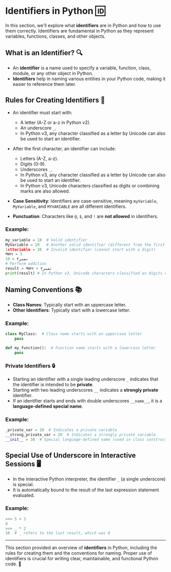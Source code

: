 # Identifiers in Python 🆔

In this section, we'll explore what **identifiers** are in Python and how to use them correctly. Identifiers are fundamental in Python as they represent variables, functions, classes, and other objects.

## What is an Identifier? 🔍

- An **identifier** is a name used to specify a variable, function, class, module, or any other object in Python.
- **Identifiers** help in naming various entities in your Python code, making it easier to reference them later.

## Rules for Creating Identifiers 📏

- An identifier must start with:
  - A letter (A-Z or a-z in Python v2).
  - An underscore `_`.
  - In Python v3, any character classified as a letter by Unicode can also be used to start an identifier.

- After the first character, an identifier can include:
  - Letters (A-Z, a-z).
  - Digits (0-9).
  - Underscores `_`.
  - In Python v3, any character classified as a letter by Unicode can also be used to start an identifier.
  - In Python v3, Unicode characters classified as digits or combining marks are also allowed.

- **Case Sensitivity**: Identifiers are case-sensitive, meaning `myVariable`, `MyVariable`, and `MYVARIABLE` are all different identifiers.

- **Punctuation**: Characters like `@`, `$`, and `!` are **not allowed** in identifiers.

### Example:
```python
my_variable = 10  # Valid identifier
MyVariable = 20   # Another valid identifier (different from the first due to case sensitivity)
1stVariable = 30  # Invalid identifier (cannot start with a digit)
नंबर१ = 5
نمبر۲ = 10
# Perform addition
result = नंबर१ + نمبر۲
print(result) # In Python v3, Unicode characters classified as digits or combining marks are also allowed.
```

## Naming Conventions 📚

- **Class Names**: Typically start with an uppercase letter.
- **Other Identifiers**: Typically start with a lowercase letter.

### Example:
```python
class MyClass:  # Class name starts with an uppercase letter
    pass

def my_function():  # Function name starts with a lowercase letter
    pass
```

### Private Identifiers 🔒

- Starting an identifier with a single leading underscore `_` indicates that the identifier is intended to be **private**.
- Starting with two leading underscores `__` indicates a **strongly private** identifier.
- If an identifier starts and ends with double underscores `__name__`, it is a **language-defined special name**.

### Example:
```python
_private_var = 10  # Indicates a private variable
__strong_private_var = 20  # Indicates a strongly private variable
__init__ = 30  # Special language-defined name (used in class constructors)
```

## Special Use of Underscore in Interactive Sessions 🖥️

- In the interactive Python interpreter, the identifier `_` (a single underscore) is special.
- It is automatically bound to the result of the last expression statement evaluated.

### Example:
```python
>>> 5 + 3
8
>>> _ * 2
16  # _ refers to the last result, which was 8
```

---

This section provided an overview of **identifiers** in Python, including the rules for creating them and the conventions for naming. Proper use of identifiers is crucial for writing clear, maintainable, and functional Python code. 🚀
